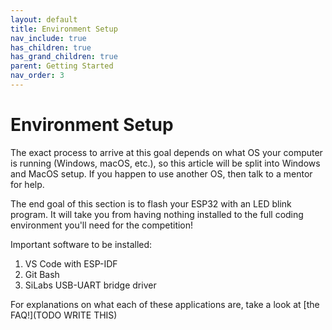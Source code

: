 ```yaml
---
layout: default
title: Environment Setup
nav_include: true
has_children: true
has_grand_children: true
parent: Getting Started
nav_order: 3
---
```


# Environment Setup

The exact process to arrive at this goal depends on what OS your computer is running (Windows, macOS, etc.), so this article will be split into Windows and MacOS setup. If you happen to use another OS, then talk to a mentor for help.

The end goal of this section is to flash your ESP32 with an LED blink program. It will take you from having nothing installed to the full coding environment you'll need for the competition!  

Important software to be installed:
1. VS Code with ESP-IDF
1. Git Bash
1. SiLabs USB-UART bridge driver

For explanations on what each of these applications are, take a look at [the FAQ!](TODO WRITE THIS)

